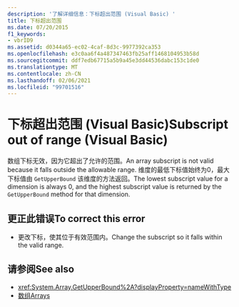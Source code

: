 ```yaml
---
description: '了解详细信息：下标超出范围 (Visual Basic) '
title: 下标超出范围
ms.date: 07/20/2015
f1_keywords:
- vbrID9
ms.assetid: d0344a65-ec02-4caf-8d3c-9977392ca353
ms.openlocfilehash: e3c0aa6f4a487347463fb25aff1468104953b58d
ms.sourcegitcommit: ddf7edb67715a5b9a45e3dd44536dabc153c1de0
ms.translationtype: MT
ms.contentlocale: zh-CN
ms.lasthandoff: 02/06/2021
ms.locfileid: "99701516"
---
```

# <a name="subscript-out-of-range-visual-basic"></a><span data-ttu-id="3f16b-103">下标超出范围 (Visual Basic)</span><span class="sxs-lookup"><span data-stu-id="3f16b-103">Subscript out of range (Visual Basic)</span></span>

<span data-ttu-id="3f16b-104">数组下标无效，因为它超出了允许的范围。</span><span class="sxs-lookup"><span data-stu-id="3f16b-104">An array subscript is not valid because it falls outside the allowable range.</span></span> <span data-ttu-id="3f16b-105">维度的最低下标值始终为0，最大下标值由 `GetUpperBound` 该维度的方法返回。</span><span class="sxs-lookup"><span data-stu-id="3f16b-105">The lowest subscript value for a dimension is always 0, and the highest subscript value is returned by the `GetUpperBound` method for that dimension.</span></span>  
  
## <a name="to-correct-this-error"></a><span data-ttu-id="3f16b-106">更正此错误</span><span class="sxs-lookup"><span data-stu-id="3f16b-106">To correct this error</span></span>  
  
- <span data-ttu-id="3f16b-107">更改下标，使其位于有效范围内。</span><span class="sxs-lookup"><span data-stu-id="3f16b-107">Change the subscript so it falls within the valid range.</span></span>  
  
## <a name="see-also"></a><span data-ttu-id="3f16b-108">请参阅</span><span class="sxs-lookup"><span data-stu-id="3f16b-108">See also</span></span>

- <xref:System.Array.GetUpperBound%2A?displayProperty=nameWithType>
- [<span data-ttu-id="3f16b-109">数组</span><span class="sxs-lookup"><span data-stu-id="3f16b-109">Arrays</span></span>](../../programming-guide/language-features/arrays/index.md)
